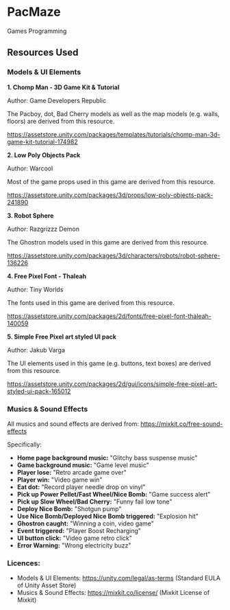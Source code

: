 # PacMaze

Games Programming

## Resources Used

### Models & UI Elements

**1. Chomp Man - 3D Game Kit & Tutorial**

Author: Game Developers Republic

The Pacboy, dot, Bad Cherry models as well as the map models (e.g. walls, floors) are derived from this resource.

https://assetstore.unity.com/packages/templates/tutorials/chomp-man-3d-game-kit-tutorial-174982

**2. Low Poly Objects Pack**

Author: Warcool

Most of the game props used in this game are derived from this resource.

https://assetstore.unity.com/packages/3d/props/low-poly-objects-pack-241890

**3. Robot Sphere**

Author: Razgrizzz Demon

The Ghostron models used in this game are derived from this resource.

https://assetstore.unity.com/packages/3d/characters/robots/robot-sphere-136226

**4. Free Pixel Font - Thaleah**

Author: Tiny Worlds

The fonts used in this game are derived from this resource.

https://assetstore.unity.com/packages/2d/fonts/free-pixel-font-thaleah-140059

**5. Simple Free Pixel art styled UI pack**

Author: Jakub Varga

The UI elements used in this game (e.g. buttons, text boxes) are derived from this resource.

https://assetstore.unity.com/packages/2d/gui/icons/simple-free-pixel-art-styled-ui-pack-165012

### Musics & Sound Effects

All musics and sound effects are derived from: https://mixkit.co/free-sound-effects

Specifically:

- **Home page background music:** "Glitchy bass suspense music"
- **Game background music:** "Game level music"
- **Player lose:** "Retro arcade game over"
- **Player win:** "Video game win"
- **Eat dot:** "Record player needle drop on vinyl"
- **Pick up Power Pellet/Fast Wheel/Nice Bomb:** "Game success alert"
- **Pick up Slow Wheel/Bad Cherry:** "Funny fail low tone"
- **Deploy Nice Bomb:** "Shotgun pump"
- **Use Nice Bomb/Deployed Nice Bomb triggered:** "Explosion hit"
- **Ghostron caught:** "Winning a coin, video game"
- **Event triggered:** "Player Boost Recharging"
- **UI button click:** "Video game retro click"
- **Error Warning:** "Wrong electricity buzz"

### Licences:
- Models & UI Elements: https://unity.com/legal/as-terms (Standard EULA of Unity Asset Store)
- Musics & Sound Effects: https://mixkit.co/license/ (Mixkit License of Mixkit)

